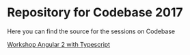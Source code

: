 # Repository for Codebase 2017

Here you can find the source for the sessions on Codebase

[Workshop Angular 2 with Typescript](https://github.com/preciofishbone/Codebase-2017/tree/master/Angular)


